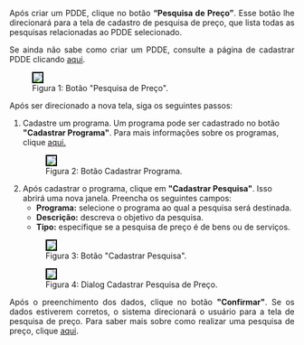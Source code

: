 <p align="justify">
Após criar um PDDE, clique no botão <strong>“Pesquisa de Preço”</strong>. 
Esse botão lhe direcionará para a tela de cadastro de pesquisa de preço, que lista todas as pesquisas relacionadas ao PDDE selecionado.
</p>


<p align="justify">
Se ainda não sabe como criar um PDDE, consulte a página de cadastrar PDDE clicando
<a href="/prestacao-contas/PDDE/criarPDDE/">aqui</a>.
</p>

<figure>
    <img src="../../../../img/pc/pdde/criar-pesquisa/BotaoPesquisa.png" style="border: 2px solid black;">
    <figcaption>Figura 1: Botão "Pesquisa de Preço".</figcaption>
</figure>


<p align="justify">
Após ser direcionado a nova tela, siga os seguintes passos:
</p>

<ol>
  <li>
    Cadastre um programa. Um programa pode ser cadastrado no botão <strong>"Cadastrar Programa"</strong>. Para mais informações sobre os programas, clique <a href="/prestacao-contas/contas-bancarias/">aqui.</a>
    <figure>
      <img src="../../../../img/pc/pdde/criar-pesquisa/BotaoPrograma.png" style="border: 2px solid black;">
      <figcaption>Figura 2: Botão Cadastrar Programa.</figcaption>
    </figure>
  </li>
 <li>
  Após cadastrar o programa, clique em <strong>"Cadastrar Pesquisa"</strong>. Isso abrirá uma nova janela.
  Preencha os seguintes campos:
  <ul>
    <li><strong>Programa:</strong> selecione o programa ao qual a pesquisa será destinada.</li>
    <li><strong>Descrição:</strong> descreva o objetivo da pesquisa.</li>
    <li><strong>Tipo:</strong> especifique se a pesquisa de preço é de bens ou de serviços.</li>
  </ul> 
    <figure>
      <img src="../../../../img/pc/pdde/criar-pesquisa/BotaoAddPesquisa.png" style="border: 2px solid black;">
      <figcaption>Figura 3: Botão "Cadastrar Pesquisa".</figcaption>
    </figure>
    <figure>
      <img src="../../../../img/pc/pdde/criar-pesquisa/DadosPesquisa.png" style="border: 2px solid black;">
      <figcaption>Figura 4: Dialog Cadastrar Pesquisa de Preço.</figcaption>
    </figure>
  </li>
</ol>

<p align="justify">
Após o preenchimento dos dados, clique no botão <strong>"Confirmar"</strong>. 
Se os dados estiverem corretos, o sistema direcionará o usuário para a tela de pesquisa de preço. 
Para saber mais sobre como realizar uma pesquisa de preço, clique <a href="/prestacao-contas/PDDE/pesquisa-preco/realizarPesquisa/">aqui</a>.
</p>

